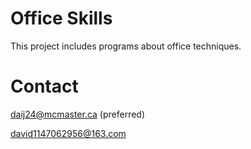 # Office Skills

This project includes programs about office techniques.

# Contact
daij24@mcmaster.ca
(preferred)

david1147062956@163.com
